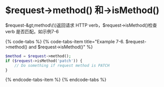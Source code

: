 # $request-&gt;method\(\) 和-&gt;isMethod\(\)

$request-&gt;method\(\)返回请求 HTTP verb，$request-&gt;isMethod\(\)检查verb 是否匹配。如示例7-6

{% code-tabs %}
{% code-tabs-item title="Example 7-6. $request->method\(\) and $request->isMethod\(\)" %}
```php
$method = $request->method();
if ($request->isMethod('patch')) {
    // Do something if request method is PATCH
}
```
{% endcode-tabs-item %}
{% endcode-tabs %}

